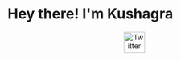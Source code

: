 # Hey there! I'm Kushagra
<center> <a href="https://twitter.com/kushagra_216">
<img src="twitter.png" alt="Twitter" style="width:42px;height:42px;">
</a> </center>
